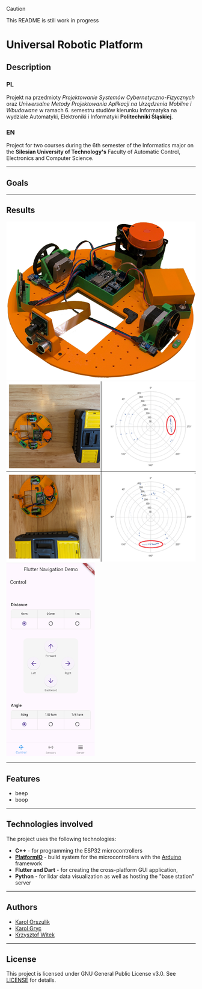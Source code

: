 > [!CAUTION]
> This README is still work in progress

# Universal Robotic Platform

## Description

###  PL
Projekt na przedmioty *Projektowanie Systemów Cybernetyczno-Fizycznych* oraz *Uniwersalne Metody Projektowania Aplikacji na Urządzenia Mobilne i Wbudowane* w ramach 6. semestru studiów kierunku Informatyka na wydziale Automatyki, Elektroniki i Informatyki **Politechniki Śląskiej**.

### EN
Project for two courses during the 6th semester of the Informatics major on the **Silesian University of Technology's** Faculty of Automatic Control, Electronics and Computer Science.

---

## Goals

---

## Results

![Robot photo 1](images/robot_photo.png)
![Robot LIDAR showcase](images/robot_lidar.png)
![App main screen](images/app.png)

---

## Features

- beep
- boop

---

## Technologies involved

The project uses the following technologies:

- **C++** - for programming the ESP32 microcontrollers
- [**PlatformIO**](https://github.com/platformio) - build system for the microcontrollers with the [Arduino](https://github.com/arduino) framework
- **Flutter and Dart** - for creating the cross-platform GUI application,
- **Python** - for lidar data visualization as well as hosting the "base station" server

---

## Authors

- [Karol Orszulik](https://github.com/KarolOrszulik)
- [Karol Gryc](https://github.com/KarolGryc)
- [Krzysztof Witek](https://github.com/krzsztfwtk)

---

## License

This project is licensed under GNU General Public License v3.0. See [LICENSE](LICENSE) for details.
